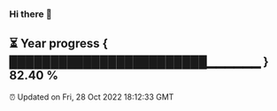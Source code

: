 ### Hi there 👋
⏳ Year progress { ████████████████████████▁▁▁▁▁▁ } 82.40 %
---
⏰ Updated on Fri, 28 Oct 2022 18:12:33 GMT

